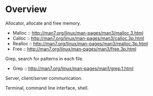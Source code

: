 # Overview

Allocator, allocate and free memory.
  - Malloc :: http://man7.org/linux/man-pages/man3/malloc.3.html
  - Calloc :: http://man7.org/linux/man-pages/man3/calloc.3p.html
  - Realloc :: http://man7.org/linux/man-pages/man3/realloc.3p.html
  - Free :: http://man7.org/linux/man-pages/man3/free.3p.html


Grep, search for patterns in each file.  
  - Grep :: http://man7.org/linux/man-pages/man1/grep.1.html


Server, client/server communication.


Terminal, command line interface, shell.
